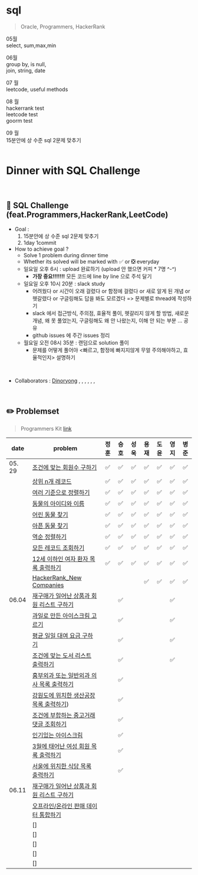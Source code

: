# sql
> Oracle, Programmers, HackerRank

05월
<br>
select, sum,max,min


06월
<br>
group by, is null,
<br>
join, string, date
<br>

07 월
<br>
leetcode, useful methods
<br>

08 월
<br>
hackerrank test
<br>
leetcode test
<br>
goorm test
<br>

09 월
<br>
15분안에 상 수준 sql 2문제 맞추기
<br>
<br>

# Dinner with SQL Challenge

<br>

## :notebook_with_decorative_cover: SQL Challenge (feat.Programmers,HackerRank,LeetCode)

- Goal :
  1. 15분안에 상 수준 sql 2문제 맞추기
  2. 1day 1commit
- How to achieve goal ?
  - Solve 1 problem during dinner time
  - Whether its solved will be marked with :white_check_mark: or :negative_squared_cross_mark: everyday
  - 일요일 오후 6시 : upload 완료하기 (upload 안 했으면 커피 * 7명 ^-^)
    - **가장 중요!!!!!!!** 모든 코드에 line by line 으로 주석 달기
  - 일요일 오후 10시 20분 : slack study
    - 어려웠다 or 시간이 오래 걸렸다 or 함정에 걸렸다 or 새로 알게 된 개념 or 헷갈렸다 or 구글링해도 답을 봐도 모르겠다  => 문제별로 thread에 작성하기
    - slack 에서 접근방식, 주의점, 효율적 풀이, 헷갈리지 않게 할 방법, 새로운 개념, 왜 못 풀었는지, 구글링해도 왜 안 나왔는지, 이해 안 되는 부분 ... 공유
    - github issues 에 주간 issues 정리
  - 월요일 오전 08시 35분 : 랜덤으로 solution 풀이
    - 문제를 어떻게 풀어야 <빠르고, 함정에 빠지지않게 무얼 주의해야하고, 효율적인지> 설명하기

<br>

- Collaborators : [Dinoryong]() , []() , [](), [](), [](), [](), []()

<br>

## :pencil2: Problemset

> Programmers Kit [link](https://school.programmers.co.kr/learn/challenges?order=recent&statuses=solved&page=1&languages=oracle)

| date   | problem                                                                               | 정훈 | 승호 | 성욱 | 용재 | 도윤 | 영지 | 병준 |
| ------ | ------------------------------------------------------------------------------------- | :--: | :--: | :--: | :--: | :--: | :--: | :--: |
| 05. 29 | [조건에 맞는 회원수 구하기](https://school.programmers.co.kr/learn/courses/30/lessons/131535) | ✅ | ✅ |✅  | ✅ | ✅ | ✅ |✅|
|        | [상위 n개 레코드](https://school.programmers.co.kr/learn/courses/30/lessons/59405)           | ✅ | ✅ | ✅ | ✅ | ✅ | ✅ |✅|
|        | [여러 기준으로 정렬하기](https://school.programmers.co.kr/learn/courses/30/lessons/59404)           | ✅ | ✅ | ✅ |✅ | ✅ | ✅ |✅|
|        | [동물의 아이디와 이름](https://school.programmers.co.kr/learn/courses/30/lessons/59403)          | ✅ | ✅ | ✅ | ✅ | ✅ | ✅ |✅|
|        | [어린 동물 찾기](https://school.programmers.co.kr/learn/courses/30/lessons/59037)          |✅  | ✅ | ✅ | ✅ | ✅ | ✅ |✅|
|        | [아픈 동물 찾기](https://school.programmers.co.kr/learn/courses/30/lessons/59036)          | ✅ | ✅ | ✅ | ✅ | ✅ | ✅ |✅|
|        | [역순 정렬하기](https://school.programmers.co.kr/learn/courses/30/lessons/59035)          | ✅ | ✅ |✅  | ✅ | ✅ | ✅ |✅|
|        | [모든 레코드 조회하기](https://school.programmers.co.kr/learn/courses/30/lessons/59034)          | ✅ | ✅ | ✅ | ✅ | ✅ | ✅ |✅|
|        | [12세 이하인 여자 환자 목록 출력하기](https://school.programmers.co.kr/learn/courses/30/lessons/132201)           | ✅ | ✅ | ✅ | ✅ | ✅ | ✅ |✅|
|        | [HackerRank_New Companies](https://www.hackerrank.com/challenges/the-company/problem?isFullScreen=true)           |  |  |  | ✅ | ✅ | ✅ |✅|
| 06.04 | [재구매가 일어난 상품과 회원 리스트 구하기](https://school.programmers.co.kr/learn/courses/30/lessons/131536) | |✅ | |  | | ✅ ||
| | [과일로 만든 아이스크림 고르기](https://school.programmers.co.kr/learn/courses/30/lessons/133025) | |✅ | |  | | ✅ ||
| | [평균 일일 대여 요금 구하기](https://school.programmers.co.kr/learn/courses/30/lessons/151136) | |✅ | |  | | ✅ ||
| | [조건에 맞는 도서 리스트 출력하기](https://school.programmers.co.kr/learn/courses/30/lessons/144853) | |✅ | |  | | ✅ ||
| | [흉부외과 또는 일반외과 의사 목록 출력하기](https://school.programmers.co.kr/learn/courses/30/lessons/132203) | |✅ | |  | |  ||
| | [강원도에 위치한 생산공장 목록 출력하기](https://school.programmers.co.kr/learn/courses/30/lessons/131112)) | |✅| |  | |  ||
| | [조건에 부합하는 중고거래 댓글 조회하기](https://school.programmers.co.kr/learn/courses/30/lessons/164673) | |✅ | |  | |  ||
| | [인기있는 아이스크림](https://school.programmers.co.kr/learn/courses/30/lessons/133024) | |✅ | |  | |  ||
| | [3월에 태어난 여성 회원 목록 출력하기](https://school.programmers.co.kr/learn/courses/30/lessons/131120) | |✅ | |  | |  ||
| | [서울에 위치한 식당 목록 출력하기](https://school.programmers.co.kr/learn/courses/30/lessons/131118) | |✅ | |  | |  ||
| 06.11 | [재구매가 일어난 상품과 회원 리스트 구하기](https://school.programmers.co.kr/learn/courses/30/lessons/131536) | | | |  | |  ||
| | [오프라인/온라인 판매 데이터 통합하기](https://school.programmers.co.kr/learn/courses/30/lessons/131537) | | | |  | |  ||
| | [] | | | |  | |  ||
| | [] | | | |  | |  ||
| | [] | | | |  | |  ||
| | [] | | | |  | |  ||
| | [] | | | |  | |  ||

